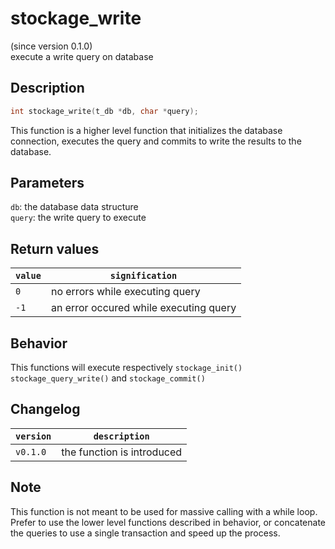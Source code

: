 # stockage_write
(since version 0.1.0)  
execute a write query on database


## Description

```c
int stockage_write(t_db *db, char *query);
```

This function is a higher level function that initializes the database connection, executes the query and commits to write the results to the database.


## Parameters

`db`: the database data structure  
`query`: the write query to execute


## Return values

| `value` | `signification`                                   |
| ------- | ------------------------------------------------- |
| `0`     | no errors while executing query                   |
| `-1`    | an error occured while executing query            |


## Behavior

This functions will execute respectively  `stockage_init()` `stockage_query_write()` and `stockage_commit()`


## Changelog

| `version` | `description`              |
| --------- | -------------------------- |
| `v0.1.0`  | the function is introduced |


## Note

This function is not meant to be used for massive calling with a while loop. Prefer to use the lower level functions described in behavior, or concatenate the queries to use a single transaction and speed up the process.
